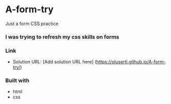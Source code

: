 # A-form-try
Just a form CSS practice

### I was trying to refresh my css skills on forms

### Link

- Solution URL: [Add solution URL here] (https://oluserti.github.io/A-form-try/) 

### Built with
- html
- css
